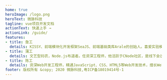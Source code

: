 ```yaml
---
home: true
heroImage: /logo.png
heroText: 微脉科技
tagline: vue项目开发文档
actionText: 快速上手 →
actionLink: /guide/
features:
- title: 詹工
  details: KISSY、前端模块化开发框架SeaJS、前端基础类库Arale的创始人。喜爱实验模拟和数值计算，在首页维护、全网性能优化、类库研发、知识沉淀、工具应用等方面取得了丰硕成果。
- title: 蒲工
  details: 文艺型码农，Node.js布道者。任资深工程师，他活跃于CNode社区，是线下会议NodeParty的组织者，同时也是JSConf China（沪JS、京JS，以及杭JS）的组织者之一
- title: 陈工
  details: 资深Web开发工程师，精通JavaScript、CSS、HTML5等Web开发技术，擅长Web系统的架构、设计与开发，参与过全球最大婚恋网站Match、全球最大在线旅游网站Expedia、等多个国际知名企业的Web项目的架构与设计
footer: 版权所有 &copy; 2020 微脉科技,粤ICP备18019414号-1
---
```


